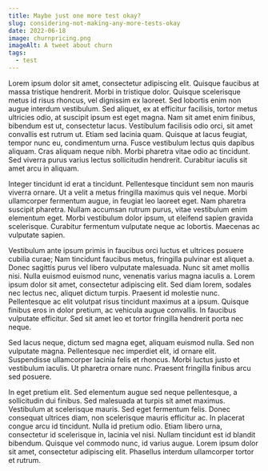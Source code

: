 ```yaml
---
title: Maybe just one more test okay?
slug: considering-not-making-any-more-tests-okay
date: 2022-06-18
image: churnpricing.png
imageAlt: A tweet about churn
tags:
  - test
---
```

Lorem ipsum dolor sit amet, consectetur adipiscing elit. Quisque faucibus at massa tristique hendrerit. Morbi in tristique dolor. Quisque scelerisque metus id risus rhoncus, vel dignissim ex laoreet. Sed lobortis enim non augue interdum vestibulum. Sed aliquet, ex at efficitur facilisis, tortor metus ultricies odio, at suscipit ipsum est eget magna. Nam sit amet enim finibus, bibendum est ut, consectetur lacus. Vestibulum facilisis odio orci, sit amet convallis est rutrum ut. Etiam sed lacinia quam. Quisque at lacus feugiat, tempor nunc eu, condimentum urna. Fusce vestibulum lectus quis dapibus aliquam. Cras aliquam neque nibh. Morbi pharetra vitae odio ac tincidunt. Sed viverra purus varius lectus sollicitudin hendrerit. Curabitur iaculis sit amet arcu in aliquam.



Integer tincidunt id erat a tincidunt. Pellentesque tincidunt sem non mauris viverra ornare. Ut a velit a metus fringilla maximus quis vel neque. Morbi ullamcorper fermentum augue, in feugiat leo laoreet eget. Nam pharetra suscipit pharetra. Nullam accumsan rutrum purus, vitae vestibulum enim elementum eget. Morbi vestibulum dolor ipsum, ut eleifend sapien gravida scelerisque. Curabitur fermentum vulputate neque ac lobortis. Maecenas ac vulputate sapien.



Vestibulum ante ipsum primis in faucibus orci luctus et ultrices posuere cubilia curae; Nam tincidunt faucibus metus, fringilla pulvinar est aliquet a. Donec sagittis purus vel libero vulputate malesuada. Nunc sit amet mollis nisi. Nulla euismod euismod nunc, venenatis varius magna iaculis a. Lorem ipsum dolor sit amet, consectetur adipiscing elit. Sed diam lorem, sodales nec lectus nec, aliquet dictum turpis. Praesent id molestie nunc. Pellentesque ac elit volutpat risus tincidunt maximus at a ipsum. Quisque finibus eros in dolor pretium, ac vehicula augue convallis. In faucibus vulputate efficitur. Sed sit amet leo et tortor fringilla hendrerit porta nec neque.



Sed lacus neque, dictum sed magna eget, aliquam euismod nulla. Sed non vulputate magna. Pellentesque nec imperdiet elit, id ornare elit. Suspendisse ullamcorper lacinia felis et rhoncus. Morbi luctus justo et vestibulum iaculis. Ut pharetra ornare nunc. Praesent fringilla finibus arcu sed posuere.



In eget pretium elit. Sed elementum augue sed neque pellentesque, a sollicitudin dui finibus. Sed malesuada at turpis sit amet maximus. Vestibulum at scelerisque mauris. Sed eget fermentum felis. Donec consequat ultrices diam, non scelerisque mauris efficitur ac. In placerat congue arcu id tincidunt. Nulla id pretium odio. Etiam libero urna, consectetur id scelerisque in, lacinia vel nisi. Nullam tincidunt est id blandit bibendum. Quisque vel commodo nunc, id varius augue. Lorem ipsum dolor sit amet, consectetur adipiscing elit. Phasellus interdum ullamcorper tortor et rutrum.